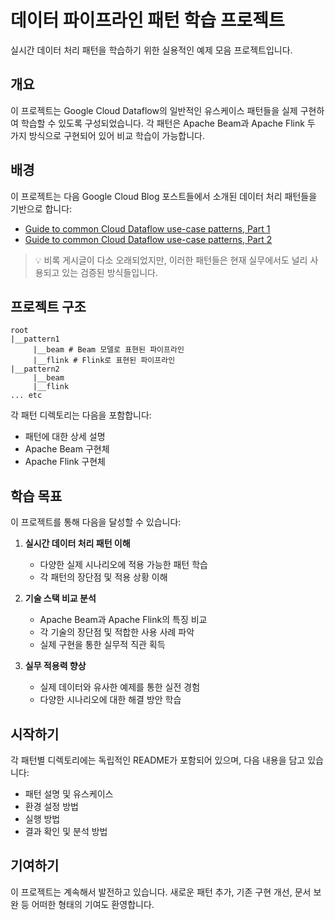 # 데이터 파이프라인 패턴 학습 프로젝트

실시간 데이터 처리 패턴을 학습하기 위한 실용적인 예제 모음 프로젝트입니다.

## 개요

이 프로젝트는 Google Cloud Dataflow의 일반적인 유스케이스 패턴들을 실제 구현하여 학습할 수 있도록 구성되었습니다. 각 패턴은 Apache Beam과 Apache Flink 두 가지 방식으로 구현되어
있어 비교 학습이 가능합니다.

## 배경

이 프로젝트는 다음 Google Cloud Blog 포스트들에서 소개된 데이터 처리 패턴들을 기반으로 합니다:

- [Guide to common Cloud Dataflow use-case patterns, Part 1](https://cloud.google.com/blog/products/data-analytics/guide-to-common-cloud-dataflow-use-case-patterns-part-1)
- [Guide to common Cloud Dataflow use-case patterns, Part 2](https://cloud.google.com/blog/products/data-analytics/guide-to-common-cloud-dataflow-use-case-patterns-part-2)

> 💡 비록 게시글이 다소 오래되었지만, 이러한 패턴들은 현재 실무에서도 널리 사용되고 있는 검증된 방식들입니다.

## 프로젝트 구조

```text
root
|__pattern1
	 |__beam # Beam 모델로 표현된 파이프라인
	 |__flink # Flink로 표현된 파이프라인
|__pattern2
	 |__beam 
	 |__flink
... etc
```

각 패턴 디렉토리는 다음을 포함합니다:

- 패턴에 대한 상세 설명
- Apache Beam 구현체
- Apache Flink 구현체

## 학습 목표

이 프로젝트를 통해 다음을 달성할 수 있습니다:

1. **실시간 데이터 처리 패턴 이해**
    - 다양한 실제 시나리오에 적용 가능한 패턴 학습
    - 각 패턴의 장단점 및 적용 상황 이해

2. **기술 스택 비교 분석**
    - Apache Beam과 Apache Flink의 특징 비교
    - 각 기술의 장단점 및 적합한 사용 사례 파악
    - 실제 구현을 통한 실무적 직관 획득

3. **실무 적용력 향상**
    - 실제 데이터와 유사한 예제를 통한 실전 경험
    - 다양한 시나리오에 대한 해결 방안 학습

## 시작하기

각 패턴별 디렉토리에는 독립적인 README가 포함되어 있으며, 다음 내용을 담고 있습니다:

- 패턴 설명 및 유스케이스
- 환경 설정 방법
- 실행 방법
- 결과 확인 및 분석 방법

## 기여하기

이 프로젝트는 계속해서 발전하고 있습니다. 새로운 패턴 추가, 기존 구현 개선, 문서 보완 등 어떠한 형태의 기여도 환영합니다.
